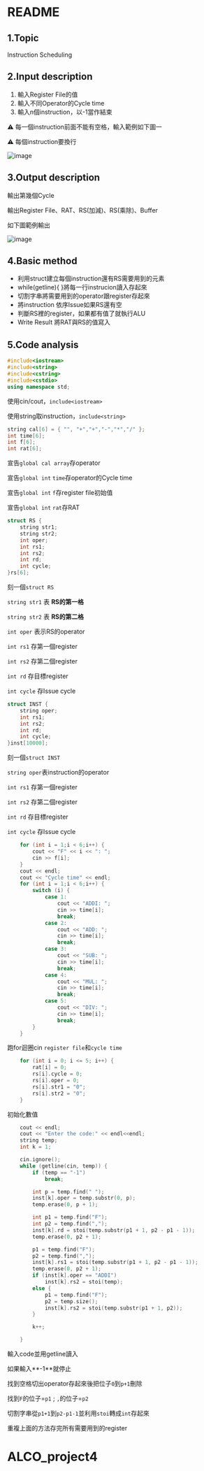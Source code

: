 # README

## 1.Topic

Instruction Scheduling

## 2.Input description

1. 輸入Register File的值
2. 輸入不同Operator的Cycle time
3. 輸入n個instruction，以-1當作結束  

:warning: 每一個instruction前面不能有空格，輸入範例如下圖一  

:warning: 每個instruction要換行

![image](https://github.com/fup3su6/ALCO_project4/blob/master/input.JPG)

## 3.Output description

輸出第幾個Cycle 

輸出Register File、RAT、RS(加減)、RS(乘除)、Buffer

如下圖範例輸出

![image](https://github.com/fup3su6/ALCO_project4/blob/master/output.jpg)

## 4.Basic method

+ 利用struct建立每個instruction還有RS需要用到的元素
+ while(getline){ }將每一行instrucion讀入存起來  
+ 切割字串將需要用到的operator跟register存起來
+ 將instruction 依序Issue如果RS還有空
+ 判斷RS裡的register，如果都有值了就執行ALU
+ Write Result 將RAT與RS的值寫入

## 5.Code analysis

```c++
#include<iostream>
#include<string>
#include<cstring>
#include<cstdio>
using namespace std;
```
使用cin/cout，`include<iostream>`  

使用string取instruction，`include<string>`  


```c++
string cal[6] = { "", "+","+","-","*","/" };
int time[6];
int f[6];
int rat[6];
```
宣告`global cal array`存operator 

宣告`global int` `time`存operator的Cycle time  

宣告`global int` `f`存register file初始值
  
宣告`global int` `rat`存RAT

```c++
struct RS {
	string str1;
	string str2;
	int oper;
	int rs1;
	int rs2;
	int rd;
	int cycle;
}rs[6];

```
刻一個`struct RS`  

`string str1` 表 **RS的第一格**  

`string str2` 表 **RS的第二格**  

`int oper` 表示RS的operator  

`int rs1` 存第一個register  

`int rs2` 存第二個register  

`int rd` 存目標register  

`int cycle` 存Issue cycle  

```c++
struct INST {
	string oper;
	int rs1;
	int rs2;
	int rd;
	int cycle;
}inst[10000];
```
刻一個`struct INST`  

`string oper`表instruction的operator  

`int rs1` 存第一個register  

`int rs2` 存第二個register  

`int rd` 存目標register  

`int cycle` 存Issue cycle  

```c++
	for (int i = 1;i < 6;i++) {
		cout << "F" << i << ": ";
		cin >> f[i];
	}
	cout << endl;
	cout << "Cycle time" << endl;
	for (int i = 1;i < 6;i++) {	
		switch (i) {
			case 1:
				cout << "ADDI: ";
				cin >> time[i];
				break;
			case 2:
				cout << "ADD: ";
				cin >> time[i];
				break;
			case 3:
				cout << "SUB: ";
				cin >> time[i];
				break;
			case 4:
				cout << "MUL: ";
				cin >> time[i];
				break;
			case 5:
				cout << "DIV: ";
				cin >> time[i];
				break;
		}	
	}
```
跑for迴圈cin `register file`和`cycle time`  

```c++
	for (int i = 0; i <= 5; i++) {
		rat[i] = 0;
		rs[i].cycle = 0;
		rs[i].oper = 0;
		rs[i].str1 = "0";
		rs[i].str2 = "0";
	}
```
初始化數值

```c++
	cout << endl;
	cout << "Enter the code:" << endl<<endl;
	string temp;
	int k = 1;

	cin.ignore();
	while (getline(cin, temp)) {
		if (temp == "-1")
			break;

		int p = temp.find(" ");
		inst[k].oper = temp.substr(0, p);
		temp.erase(0, p + 1);

		int p1 = temp.find("F");
		int p2 = temp.find(",");
		inst[k].rd = stoi(temp.substr(p1 + 1, p2 - p1 - 1));
		temp.erase(0, p2 + 1);

		p1 = temp.find("F");
		p2 = temp.find(",");
		inst[k].rs1 = stoi(temp.substr(p1 + 1, p2 - p1 - 1));
		temp.erase(0, p2 + 1);
		if (inst[k].oper == "ADDI")
			inst[k].rs2 = stoi(temp);
		else {
			p1 = temp.find("F");
			p2 = temp.size();
			inst[k].rs2 = stoi(temp.substr(p1 + 1, p2));
		}

		k++;

	}
```
輸入code並用getline讀入  

如果輸入**-1**就停止  

找到空格切出operator存起來後把位子`0`到`p+1`刪除  

找到`F`的位子=`p1` ; `,`的位子=`p2`  

切割字串從`p1+1`到`p2-p1-1`並利用`stoi`轉成`int`存起來   

重複上面的方法存完所有需要用到的register 



# ALCO_project4
